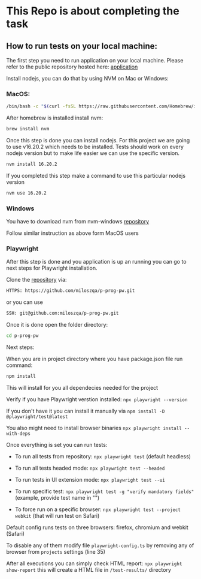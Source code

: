 
 # This Repo is about completing the task

## How to run tests on your local machine:

 The first step you need to run application on your local machine. 
 Please refer to the public repository hosted here: [application](https://github.com/sparingsoftware/qa-form)


 Install nodejs, you can do that by using NVM on Mac or Windows:
 
 ### MacOS:

 ```bash 
 /bin/bash -c "$(curl -fsSL https://raw.githubusercontent.com/Homebrew/install/HEAD/install.sh)"
 ```

 After homebrew is installed install nvm:
 ```bash
 brew install nvm
 ```

Once this step is done you can install nodejs. For this project we are going to use v16.20.2 which needs to be installed. Tests should work on every nodejs version but to make life easier we can use the specific version.

```bash
nvm install 16.20.2
```
If you completed this step make a command to use this particular nodejs version

```bash
nvm use 16.20.2
```

### Windows

You have to download nvm from nvm-windows [repository](https://github.com/coreybutler/nvm-windows/releases)

Follow similar instruction as above form MacOS users


### Playwright

After this step is done and you application is up an running you can go to next steps for Playwright installation.

 Clone the [repository](https://github.com/miloszqa/p-prog-pw) via:

 ```bash 
 HTTPS: https://github.com/miloszqa/p-prog-pw.git
 ```

 or you can use 
 
 ```bash 
 SSH: git@github.com:miloszqa/p-prog-pw.git
 ```

 Once it is done open the folder directory:

 ```bash
 cd p-prog-pw
 ```

 Next steps: 

When you are in project directory where you have package.json file run command:

 ```bash
 npm install
 ```
This will install for you all dependecies needed for the project

Verify if you have Playwright verstion installed: `npx playwright --version`

If you don't have it you can install it manually via `npm install -D @playwright/test@latest`

You also might need to install browser binaries ` npx playwright install --with-deps `

Once everything is set you can run tests:

- To run all tests from repository: `npx playwright test` (default headless)

- To run all tests headed mode: `npx playwright test --headed`

- To run tests in UI extension mode: `npx playwright test --ui`

- To run specific test: `npx playwright test -g "verify mandatory fields"` (example, provide test name in "")

- To force run on a specific browser: `npx playwright test --project webkit` (that will run test on Safari)

Default config runs tests on three browsers: firefox, chromium and webkit (Safari)

To disable any of them modify file `playwright-config.ts` by removing any of browser from `projects` settings (line 35)

After all executions you can simply check HTML report: `npx playwright show-report` this will create a HTML file in `/test-results/` directory
